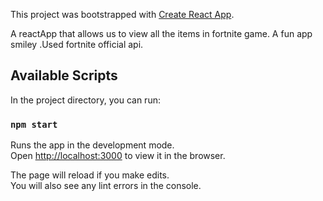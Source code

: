 This project was bootstrapped with [Create React App](https://github.com/facebook/create-react-app).

A reactApp that allows us to view all the items in fortnite game. A fun app smiley .Used fortnite official api.

## Available Scripts

In the project directory, you can run:

### `npm start`

Runs the app in the development mode.<br />
Open [http://localhost:3000](http://localhost:3000) to view it in the browser.

The page will reload if you make edits.<br />
You will also see any lint errors in the console.
